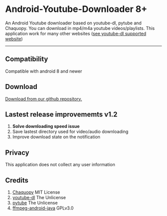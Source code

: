 # Android-Youtube-Downloader 8+
An Android Youtube downloader based on youtube-dl, pytube and Chaquopy.
You can download in mp4/m4a youtube videos/playlists. This application work for many other websites ([see youtube-dl supported website](https://ytdl-org.github.io/youtube-dl/supportedsites.html))
***
## Compatibility
Compatible with android 8 and newer
## Download
[Download from our github repository.](https://github.com/acmo0/Android-Youtube-Downloader/releases/tag/v1.2)
## Lastest release improvememts v1.2

1. **Solve downloading speed issue**
2. Save lastest directory used for video/audio downloading
3. Improve download state on the notification
## Privacy
This application does not collect any user information
## Credits
1. [Chaquopy](https://chaquo.com/chaquopy/) MIT License
2. [youtube-dl](https://github.com/ytdl-org/youtube-dl) The Unlicense
3. [pytube](https://github.com/pytube/pytube) The Unlicense
4. [ffmpeg-android-java](https://github.com/WritingMinds/ffmpeg-android-java) GPLv3.0
